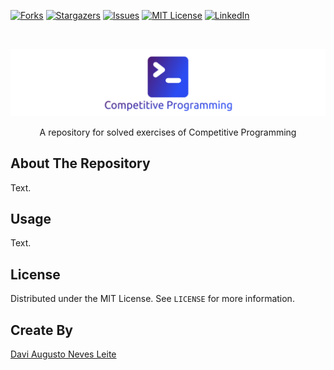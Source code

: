 <!-- PROJECT SHIELDS -->
<!--
*** I'm using markdown "reference style" links for readability.
*** Reference links are enclosed in brackets [ ] instead of parentheses ( ).
*** See the bottom of this document for the declaration of the reference variables
*** for contributors-url, forks-url, etc. This is an optional, concise syntax you may use.
*** https://www.markdownguide.org/basic-syntax/#reference-style-links
-->
<!-- [![Contributors][contributors-shield]][contributors-url] -->
[![Forks][forks-shield]][forks-url]
[![Stargazers][stars-shield]][stars-url]
[![Issues][issues-shield]][issues-url]
[![MIT License][license-shield]][license-url]
[![LinkedIn][linkedin-shield]][linkedin-url]



<!-- PROJECT LOGO -->
<br />
<p align="center">
  <a href="https://github.com/davimedio01/competitive-programming">
    <img src="/Resources/Images/logo.png" alt="Logo" >
  </a>

  <!--
  <h3 align="center">project_title</h3>
  -->

  <p align="center">A repository for solved exercises of Competitive Programming</p>
</p>



<!-- TABLE OF CONTENTS -->
<!-- 
<details open="open">
  <summary><h2 style="display: inline-block">Table of Contents</h2></summary>
  <ol>
    <li><a href="#about-the-repository">About The Repository</a></li>
    <li><a href="#usage">Usage</a></li>
    <li><a href="#license">License</a></li>
    <li><a href="#create-by">Create By</a></li>
    <li><a href="#acknowledgements">Acknowledgements</a></li>
  </ol>
</details>
-->

<!-- ABOUT THE REPOSITORY -->
## About The Repository

Text.


<!-- USAGE EXAMPLES -->
## Usage

Text.


<!-- LICENSE -->
## License

Distributed under the MIT License. See `LICENSE` for more information.


<!-- CREATE BY -->
## Create By

[Davi Augusto Neves Leite](https://github.com/davimedio01)


<!-- ACKNOWLEDGEMENTS -->
<!--
## Acknowledgements

* Text
-->

<!-- MARKDOWN LINKS & IMAGES -->
<!-- https://www.markdownguide.org/basic-syntax/#reference-style-links -->
[contributors-shield]: https://img.shields.io/github/contributors/davimedio01/competitive-programming.svg?style=for-the-badge
[contributors-url]: https://github.com/davimedio01/competitive-programming/graphs/contributors
[forks-shield]: https://img.shields.io/github/forks/davimedio01/competitive-programming.svg?style=for-the-badge
[forks-url]: https://github.com/davimedio01/competitive-programming/network/members
[stars-shield]: https://img.shields.io/github/stars/davimedio01/competitive-programming.svg?style=for-the-badge
[stars-url]: https://github.com/davimedio01/competitive-programming/stargazers
[issues-shield]: https://img.shields.io/github/issues/davimedio01/competitive-programming.svg?style=for-the-badge
[issues-url]: https://github.com/davimedio01/competitive-programming/issues
[license-shield]: https://img.shields.io/github/license/davimedio01/competitive-programming.svg?style=for-the-badge
[license-url]: https://github.com/davimedio01/competitive-programming/blob/master/LICENSE
[linkedin-shield]: https://img.shields.io/badge/-LinkedIn-black.svg?style=for-the-badge&logo=linkedin&colorB=555
[linkedin-url]: https://linkedin.com/in/davi-augusto